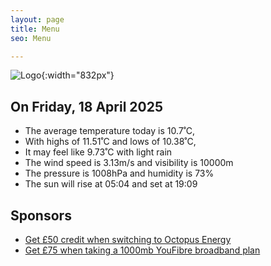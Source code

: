 ```yaml
---
layout: page
title: Menu
seo: Menu

---
```


![Logo](/images/logo.jpg){:width="832px"}

<!-- weather_marker starts -->
## On Friday, 18 April 2025

- The average temperature today is 10.7˚C,
- With highs of 11.51˚C and lows of 10.38˚C,
- It may feel like 9.73˚C with light rain
- The wind speed is 3.13m/s and visibility is 10000m
- The pressure is 1008hPa and humidity is 73%
- The sun will rise at 05:04 and set at 19:09

<!-- weather_marker ends -->

## Sponsors

- [Get £50 credit when switching to Octopus Energy](https://bit.ly/3oD1nnS)
- [Get £75 when taking a 1000mb YouFibre broadband plan](https://aklam.io/91zWhU?)



